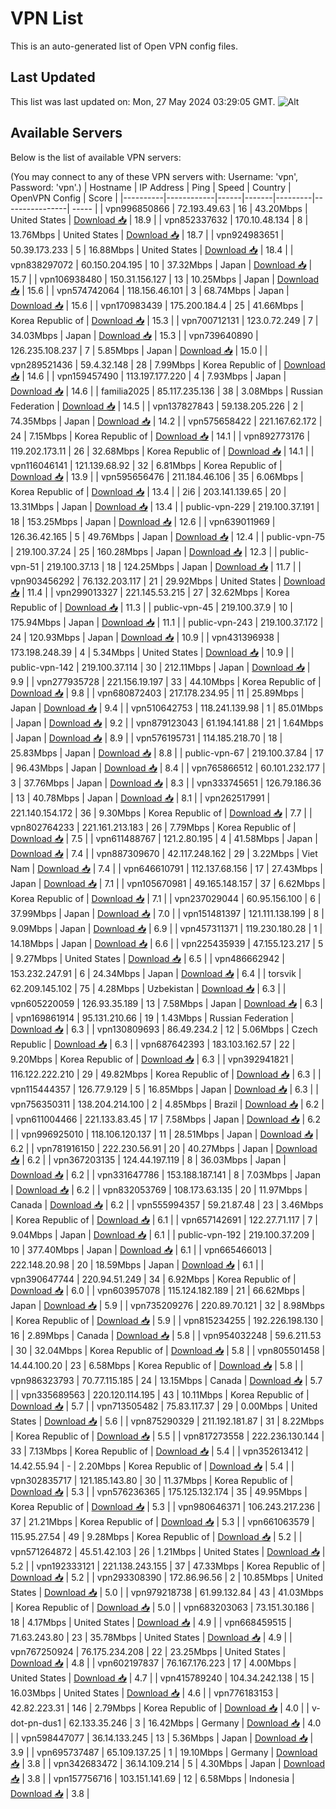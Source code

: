 # VPN List

This is an auto-generated list of Open VPN config files.

## Last Updated

This list was last updated on: Mon, 27 May 2024 03:29:05 GMT.
![Alt](https://repobeats.axiom.co/api/embed/186b98318ef1479477931607c1ad7d823f12451f.svg "Repobeats analytics image")

## Available Servers

Below is the list of available VPN servers:

(You may connect to any of these VPN servers with: Username: 'vpn', Password: 'vpn'.)
| Hostname | IP Address | Ping | Speed | Country | OpenVPN Config | Score |
|----------|------------|------|-------|---------|----------------| ----- |
| vpn996850866 | 72.193.49.63 | 16 | 43.20Mbps | United States | [Download 📥](./configs/server_0_US.ovpn) | 18.9 |
| vpn852337632 | 170.10.48.134 | 8 | 13.76Mbps | United States | [Download 📥](./configs/server_1_US.ovpn) | 18.7 |
| vpn924983651 | 50.39.173.233 | 5 | 16.88Mbps | United States | [Download 📥](./configs/server_2_US.ovpn) | 18.4 |
| vpn838297072 | 60.150.204.195 | 10 | 37.32Mbps | Japan | [Download 📥](./configs/server_3_JP.ovpn) | 15.7 |
| vpn106938480 | 150.31.156.127 | 13 | 10.25Mbps | Japan | [Download 📥](./configs/server_4_JP.ovpn) | 15.6 |
| vpn574742064 | 118.156.46.101 | 3 | 68.74Mbps | Japan | [Download 📥](./configs/server_5_JP.ovpn) | 15.6 |
| vpn170983439 | 175.200.184.4 | 25 | 41.66Mbps | Korea Republic of | [Download 📥](./configs/server_6_KR.ovpn) | 15.3 |
| vpn700712131 | 123.0.72.249 | 7 | 34.03Mbps | Japan | [Download 📥](./configs/server_7_JP.ovpn) | 15.3 |
| vpn739640890 | 126.235.108.237 | 7 | 5.85Mbps | Japan | [Download 📥](./configs/server_8_JP.ovpn) | 15.0 |
| vpn289521436 | 59.4.32.148 | 28 | 7.99Mbps | Korea Republic of | [Download 📥](./configs/server_9_KR.ovpn) | 14.6 |
| vpn159457490 | 113.197.177.220 | 4 | 7.93Mbps | Japan | [Download 📥](./configs/server_10_JP.ovpn) | 14.6 |
| familia2025 | 85.117.235.136 | 38 | 3.08Mbps | Russian Federation | [Download 📥](./configs/server_11_RU.ovpn) | 14.5 |
| vpn137827843 | 59.138.205.226 | 2 | 74.35Mbps | Japan | [Download 📥](./configs/server_12_JP.ovpn) | 14.2 |
| vpn575658422 | 221.167.62.172 | 24 | 7.15Mbps | Korea Republic of | [Download 📥](./configs/server_13_KR.ovpn) | 14.1 |
| vpn892773176 | 119.202.173.11 | 26 | 32.68Mbps | Korea Republic of | [Download 📥](./configs/server_14_KR.ovpn) | 14.1 |
| vpn116046141 | 121.139.68.92 | 32 | 6.81Mbps | Korea Republic of | [Download 📥](./configs/server_15_KR.ovpn) | 13.9 |
| vpn595656476 | 211.184.46.106 | 35 | 6.06Mbps | Korea Republic of | [Download 📥](./configs/server_16_KR.ovpn) | 13.4 |
| 2i6 | 203.141.139.65 | 20 | 13.31Mbps | Japan | [Download 📥](./configs/server_17_JP.ovpn) | 13.4 |
| public-vpn-229 | 219.100.37.191 | 18 | 153.25Mbps | Japan | [Download 📥](./configs/server_18_JP.ovpn) | 12.6 |
| vpn639011969 | 126.36.42.165 | 5 | 49.76Mbps | Japan | [Download 📥](./configs/server_19_JP.ovpn) | 12.4 |
| public-vpn-75 | 219.100.37.24 | 25 | 160.28Mbps | Japan | [Download 📥](./configs/server_20_JP.ovpn) | 12.3 |
| public-vpn-51 | 219.100.37.13 | 18 | 124.25Mbps | Japan | [Download 📥](./configs/server_21_JP.ovpn) | 11.7 |
| vpn903456292 | 76.132.203.117 | 21 | 29.92Mbps | United States | [Download 📥](./configs/server_22_US.ovpn) | 11.4 |
| vpn299013327 | 221.145.53.215 | 27 | 32.62Mbps | Korea Republic of | [Download 📥](./configs/server_23_KR.ovpn) | 11.3 |
| public-vpn-45 | 219.100.37.9 | 10 | 175.94Mbps | Japan | [Download 📥](./configs/server_24_JP.ovpn) | 11.1 |
| public-vpn-243 | 219.100.37.172 | 24 | 120.93Mbps | Japan | [Download 📥](./configs/server_25_JP.ovpn) | 10.9 |
| vpn431396938 | 173.198.248.39 | 4 | 5.34Mbps | United States | [Download 📥](./configs/server_26_US.ovpn) | 10.9 |
| public-vpn-142 | 219.100.37.114 | 30 | 212.11Mbps | Japan | [Download 📥](./configs/server_27_JP.ovpn) | 9.9 |
| vpn277935728 | 221.156.19.197 | 33 | 44.10Mbps | Korea Republic of | [Download 📥](./configs/server_28_KR.ovpn) | 9.8 |
| vpn680872403 | 217.178.234.95 | 11 | 25.89Mbps | Japan | [Download 📥](./configs/server_29_JP.ovpn) | 9.4 |
| vpn510642753 | 118.241.139.98 | 1 | 85.01Mbps | Japan | [Download 📥](./configs/server_30_JP.ovpn) | 9.2 |
| vpn879123043 | 61.194.141.88 | 21 | 1.64Mbps | Japan | [Download 📥](./configs/server_31_JP.ovpn) | 8.9 |
| vpn576195731 | 114.185.218.70 | 18 | 25.83Mbps | Japan | [Download 📥](./configs/server_32_JP.ovpn) | 8.8 |
| public-vpn-67 | 219.100.37.84 | 17 | 96.43Mbps | Japan | [Download 📥](./configs/server_33_JP.ovpn) | 8.4 |
| vpn765866512 | 60.101.232.177 | 3 | 37.76Mbps | Japan | [Download 📥](./configs/server_34_JP.ovpn) | 8.3 |
| vpn333745651 | 126.79.186.36 | 13 | 40.78Mbps | Japan | [Download 📥](./configs/server_35_JP.ovpn) | 8.1 |
| vpn262517991 | 221.140.154.172 | 36 | 9.30Mbps | Korea Republic of | [Download 📥](./configs/server_36_KR.ovpn) | 7.7 |
| vpn802764233 | 221.161.213.183 | 26 | 7.79Mbps | Korea Republic of | [Download 📥](./configs/server_37_KR.ovpn) | 7.5 |
| vpn611488767 | 121.2.80.195 | 4 | 41.58Mbps | Japan | [Download 📥](./configs/server_38_JP.ovpn) | 7.4 |
| vpn887309670 | 42.117.248.162 | 29 | 3.22Mbps | Viet Nam | [Download 📥](./configs/server_39_VN.ovpn) | 7.4 |
| vpn646610791 | 112.137.68.156 | 17 | 27.43Mbps | Japan | [Download 📥](./configs/server_40_JP.ovpn) | 7.1 |
| vpn105670981 | 49.165.148.157 | 37 | 6.62Mbps | Korea Republic of | [Download 📥](./configs/server_41_KR.ovpn) | 7.1 |
| vpn237029044 | 60.95.156.100 | 6 | 37.99Mbps | Japan | [Download 📥](./configs/server_42_JP.ovpn) | 7.0 |
| vpn151481397 | 121.111.138.199 | 8 | 9.09Mbps | Japan | [Download 📥](./configs/server_43_JP.ovpn) | 6.9 |
| vpn457311371 | 119.230.180.28 | 1 | 14.18Mbps | Japan | [Download 📥](./configs/server_44_JP.ovpn) | 6.6 |
| vpn225435939 | 47.155.123.217 | 5 | 9.27Mbps | United States | [Download 📥](./configs/server_45_US.ovpn) | 6.5 |
| vpn486662942 | 153.232.247.91 | 6 | 24.34Mbps | Japan | [Download 📥](./configs/server_46_JP.ovpn) | 6.4 |
| torsvik | 62.209.145.102 | 75 | 4.28Mbps | Uzbekistan | [Download 📥](./configs/server_47_UZ.ovpn) | 6.3 |
| vpn605220059 | 126.93.35.189 | 13 | 7.58Mbps | Japan | [Download 📥](./configs/server_48_JP.ovpn) | 6.3 |
| vpn169861914 | 95.131.210.66 | 19 | 1.43Mbps | Russian Federation | [Download 📥](./configs/server_49_RU.ovpn) | 6.3 |
| vpn130809693 | 86.49.234.2 | 12 | 5.06Mbps | Czech Republic | [Download 📥](./configs/server_50_CZ.ovpn) | 6.3 |
| vpn687642393 | 183.103.162.57 | 22 | 9.20Mbps | Korea Republic of | [Download 📥](./configs/server_51_KR.ovpn) | 6.3 |
| vpn392941821 | 116.122.222.210 | 29 | 49.82Mbps | Korea Republic of | [Download 📥](./configs/server_52_KR.ovpn) | 6.3 |
| vpn115444357 | 126.77.9.129 | 5 | 16.85Mbps | Japan | [Download 📥](./configs/server_53_JP.ovpn) | 6.3 |
| vpn756350311 | 138.204.214.100 | 2 | 4.85Mbps | Brazil | [Download 📥](./configs/server_54_BR.ovpn) | 6.2 |
| vpn611004466 | 221.133.83.45 | 17 | 7.58Mbps | Japan | [Download 📥](./configs/server_55_JP.ovpn) | 6.2 |
| vpn996925010 | 118.106.120.137 | 11 | 28.51Mbps | Japan | [Download 📥](./configs/server_56_JP.ovpn) | 6.2 |
| vpn781916150 | 222.230.56.91 | 20 | 40.27Mbps | Japan | [Download 📥](./configs/server_57_JP.ovpn) | 6.2 |
| vpn367203135 | 124.44.197.119 | 8 | 36.03Mbps | Japan | [Download 📥](./configs/server_58_JP.ovpn) | 6.2 |
| vpn331647786 | 153.188.187.141 | 8 | 7.03Mbps | Japan | [Download 📥](./configs/server_59_JP.ovpn) | 6.2 |
| vpn832053769 | 108.173.63.135 | 20 | 11.97Mbps | Canada | [Download 📥](./configs/server_60_CA.ovpn) | 6.2 |
| vpn555994357 | 59.21.87.48 | 23 | 3.46Mbps | Korea Republic of | [Download 📥](./configs/server_61_KR.ovpn) | 6.1 |
| vpn657142691 | 122.27.71.117 | 7 | 9.04Mbps | Japan | [Download 📥](./configs/server_62_JP.ovpn) | 6.1 |
| public-vpn-192 | 219.100.37.209 | 10 | 377.40Mbps | Japan | [Download 📥](./configs/server_63_JP.ovpn) | 6.1 |
| vpn665466013 | 222.148.20.98 | 20 | 18.59Mbps | Japan | [Download 📥](./configs/server_64_JP.ovpn) | 6.1 |
| vpn390647744 | 220.94.51.249 | 34 | 6.92Mbps | Korea Republic of | [Download 📥](./configs/server_65_KR.ovpn) | 6.0 |
| vpn603957078 | 115.124.182.189 | 21 | 66.62Mbps | Japan | [Download 📥](./configs/server_66_JP.ovpn) | 5.9 |
| vpn735209276 | 220.89.70.121 | 32 | 8.98Mbps | Korea Republic of | [Download 📥](./configs/server_67_KR.ovpn) | 5.9 |
| vpn815234255 | 192.226.198.130 | 16 | 2.89Mbps | Canada | [Download 📥](./configs/server_68_CA.ovpn) | 5.8 |
| vpn954032248 | 59.6.211.53 | 30 | 32.04Mbps | Korea Republic of | [Download 📥](./configs/server_69_KR.ovpn) | 5.8 |
| vpn805501458 | 14.44.100.20 | 23 | 6.58Mbps | Korea Republic of | [Download 📥](./configs/server_70_KR.ovpn) | 5.8 |
| vpn986323793 | 70.77.115.185 | 24 | 13.15Mbps | Canada | [Download 📥](./configs/server_71_CA.ovpn) | 5.7 |
| vpn335689563 | 220.120.114.195 | 43 | 10.11Mbps | Korea Republic of | [Download 📥](./configs/server_72_KR.ovpn) | 5.7 |
| vpn713505482 | 75.83.117.37 | 29 | 0.00Mbps | United States | [Download 📥](./configs/server_73_US.ovpn) | 5.6 |
| vpn875290329 | 211.192.181.87 | 31 | 8.22Mbps | Korea Republic of | [Download 📥](./configs/server_74_KR.ovpn) | 5.5 |
| vpn817273558 | 222.236.130.144 | 33 | 7.13Mbps | Korea Republic of | [Download 📥](./configs/server_75_KR.ovpn) | 5.4 |
| vpn352613412 | 14.42.55.94 | - | 2.20Mbps | Korea Republic of | [Download 📥](./configs/server_76_KR.ovpn) | 5.4 |
| vpn302835717 | 121.185.143.80 | 30 | 11.37Mbps | Korea Republic of | [Download 📥](./configs/server_77_KR.ovpn) | 5.3 |
| vpn576236365 | 175.125.132.174 | 35 | 49.95Mbps | Korea Republic of | [Download 📥](./configs/server_78_KR.ovpn) | 5.3 |
| vpn980646371 | 106.243.217.236 | 37 | 21.21Mbps | Korea Republic of | [Download 📥](./configs/server_79_KR.ovpn) | 5.3 |
| vpn661063579 | 115.95.27.54 | 49 | 9.28Mbps | Korea Republic of | [Download 📥](./configs/server_80_KR.ovpn) | 5.2 |
| vpn571264872 | 45.51.42.103 | 26 | 1.21Mbps | United States | [Download 📥](./configs/server_81_US.ovpn) | 5.2 |
| vpn192333121 | 221.138.243.155 | 37 | 47.33Mbps | Korea Republic of | [Download 📥](./configs/server_82_KR.ovpn) | 5.2 |
| vpn293308390 | 172.86.96.56 | 2 | 10.85Mbps | United States | [Download 📥](./configs/server_83_US.ovpn) | 5.0 |
| vpn979218738 | 61.99.132.84 | 43 | 41.03Mbps | Korea Republic of | [Download 📥](./configs/server_84_KR.ovpn) | 5.0 |
| vpn683203063 | 73.151.30.186 | 18 | 4.17Mbps | United States | [Download 📥](./configs/server_85_US.ovpn) | 4.9 |
| vpn668459515 | 71.63.243.80 | 23 | 35.78Mbps | United States | [Download 📥](./configs/server_86_US.ovpn) | 4.9 |
| vpn767250924 | 76.175.234.208 | 22 | 23.25Mbps | United States | [Download 📥](./configs/server_87_US.ovpn) | 4.8 |
| vpn602197837 | 76.167.176.223 | 17 | 4.00Mbps | United States | [Download 📥](./configs/server_88_US.ovpn) | 4.7 |
| vpn415789240 | 104.34.242.138 | 15 | 16.03Mbps | United States | [Download 📥](./configs/server_89_US.ovpn) | 4.6 |
| vpn776183153 | 42.82.223.31 | 146 | 2.79Mbps | Korea Republic of | [Download 📥](./configs/server_90_KR.ovpn) | 4.0 |
| v-dot-pn-dus1 | 62.133.35.246 | 3 | 16.42Mbps | Germany | [Download 📥](./configs/server_91_DE.ovpn) | 4.0 |
| vpn598447077 | 36.14.133.245 | 13 | 5.36Mbps | Japan | [Download 📥](./configs/server_92_JP.ovpn) | 3.9 |
| vpn695737487 | 65.109.137.25 | 1 | 19.10Mbps | Germany | [Download 📥](./configs/server_93_DE.ovpn) | 3.8 |
| vpn342683472 | 36.14.109.214 | 5 | 4.30Mbps | Japan | [Download 📥](./configs/server_94_JP.ovpn) | 3.8 |
| vpn157756716 | 103.151.141.69 | 12 | 6.58Mbps | Indonesia | [Download 📥](./configs/server_95_ID.ovpn) | 3.8 |
